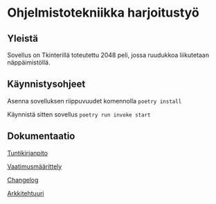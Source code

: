 # Ohjelmistotekniikka harjoitustyö

## Yleistä

Sovellus on Tkinterillä toteutettu 2048 peli, jossa ruudukkoa liikutetaan näppäimistöllä.

## Käynnistysohjeet

Asenna sovelluksen riippuvuudet komennolla ```poetry install```

Käynnistä sitten sovellus ```poetry run invoke start```

## Dokumentaatio

<a href=https://github.com/kuroniil/ot-harjoitustyo/blob/e4a49e005cf803e3b924151f0fa00241810825b6/dokumentaatio/tuntikirjanpito.md>Tuntikirjanpito</a>

<a href=https://github.com/kuroniil/ot-harjoitustyo/blob/e4a49e005cf803e3b924151f0fa00241810825b6/dokumentaatio/vaatimusmaarittely.md>Vaatimusmäärittely</a>

<a href=https://github.com/kuroniil/ot-harjoitustyo/blob/1c23567a6b6b8d6d9f8a6d95a6c8ffd542645f73/dokumentaatio/changelog.md>Changelog</a>

<a href=https://github.com/kuroniil/ot-harjoitustyo/blob/1a6a6e17efbc9d52a8cc47e677b7ff52e4c6282f/dokumentaatio/arkkitehtuuri.md>Arkkitehtuuri</a>
